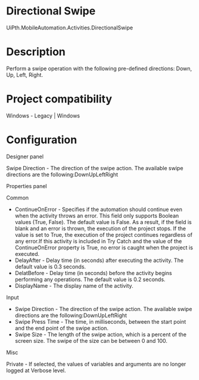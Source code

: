 ﻿# Directional Swipe

UiPth.MobileAutomation.Activities.DirectionalSwipe

# Description

Perform a swipe operation with the following pre-defined directions: Down, Up, Left,
                Right.

# Project compatibility

Windows - Legacy | Windows

# Configuration

Designer panel

Swipe Direction - The direction of the swipe action. The available swipe
                directions are the following:DownUpLeftRight

Properties panel

Common

* ContinueOnError - Specifies if the automation should continue even when the activity throws an error. This field only supports Boolean values (True, False). The default value is False. As a result, if the field is blank and an error is thrown, the execution of the project stops. If the value is set to True, the execution of the project continues regardless of any error.If this activity is included in Try Catch and the value of the ContinueOnError property is True, no error is caught when the project is executed.
* DelayAfter - Delay time (in seconds) after executing the activity. The default value is 0.3 seconds.
* DelatBefore - Delay time (in seconds) before the activity begins performing any operations. The default value is 0.2 seconds.
* DisplayName - The display name of the activity.

Input

* Swipe Direction - The direction of the swipe action. The available swipe directions are the following:DownUpLeftRight
* Swipe Press Time - The time, in milliseconds, between the start point and the end point of the swipe action.
* Swipe Size - The length of the swipe action, which is a percent of the screen size. The swipe of the size can be between 0 and 100.

Misc

Private - If selected, the values of variables and arguments are no longer
                logged at Verbose level.
